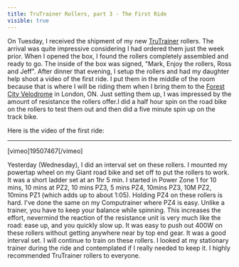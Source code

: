 ---title: TruTrainer Rollers, part 3 - The First Ridevisible: true---On Tuesday, I received the shipment of my new <a target="_blank" title="TruTrainer Rollers" href="http://www.trutrainer.com/">TruTrainer</a> rollers. The arrival was quite impressive considering I had ordered them just the week prior. When I opened the box, I found the rollers completely assembled and ready to go. The inside of the box was signed, "Mark, Enjoy the rollers, Ross and Jeff". After dinner that evening, I setup the rollers and had my daughter help shoot a video of the first ride. I put them in the middle of the room because that is where I will be riding them when I bring them to the <a target="_blank" title="Forest City Velodrome" href="http://www.forestcityvelodrome.ca">Forest City Velodrome</a> in London, ON. Just setting them up, I was impressed by the amount of resistance the rollers offer.I did a half hour spin on the road bike on the rollers to test them out and then did a five minute spin up on the track bike.

Here is the video of the first ride:

<hr id="system-readmore" />

[vimeo]19507467[/vimeo]

Yesterday (Wednesday), I did an interval set on these rollers. I mounted my powertap wheel on my Giant road bike and set off to put the rollers to work. It was a short ladder set at an 1hr 5 min. I started in Power Zone 1 for 10 mins, 10 mins at PZ2, 10 mins PZ3, 5 mins PZ4, 10mins PZ3, 10M PZ2, 10mins PZ1 (which adds up to about 1:05). Holding PZ4 on these rollers is hard. I've done the same on my Computrainer where PZ4 is easy. Unlike a trainer, you have to keep your balance while spinning. This increases the effort, nevermind the reaction of the resistance unit is very much like the road: ease up, and you quickly slow up. It was easy to push out 400W on these rollers without getting anywhere near by top end gear. It was a good interval set. I will continue to train on these rollers. I looked at my stationary trainer during the ride and contemplated if I really needed to keep it. I highly recommended TruTrainer rollers to everyone.